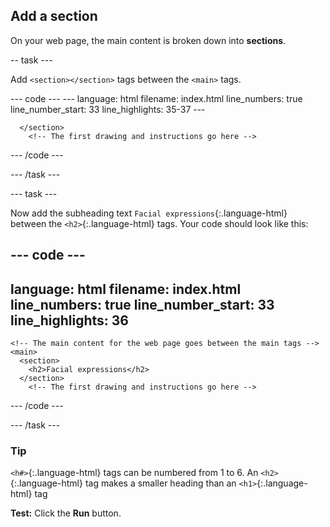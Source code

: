 <h2 class="c-project-heading--task">Add a section</h2>

On your web page, the main content is broken down into **sections**.

-- task ---

Add `<section></section>` tags between the `<main>` tags. 

<div class="c-project-code">
--- code ---
---
language: html
filename: index.html
line_numbers: true
line_number_start: 33
line_highlights: 35-37
---
    <!-- The main content for the web page goes between the main tags -->
    <main>
      <section>

      </section>
        <!-- The first drawing and instructions go here -->  

--- /code ---

</div>

--- /task ---

--- task ---

Now add the subheading text `Facial expressions`{:.language-html} between the `<h2>`{:.language-html} tags. Your code should look like this:

<div class="c-project-code">

--- code ---
---
language: html
filename: index.html
line_numbers: true
line_number_start: 33
line_highlights: 36
---
    <!-- The main content for the web page goes between the main tags -->
    <main>
      <section>
        <h2>Facial expressions</h2>
      </section>
        <!-- The first drawing and instructions go here --> 

--- /code ---

</div>

--- /task ---

<div class="c-project-callout c-project-callout--tip">

### Tip

`<h#>`{:.language-html} tags can be numbered from 1 to 6. An `<h2>`{:.language-html} tag makes a smaller heading than an `<h1>`{:.language-html} tag

</div>

**Test:** Click the **Run** button. 
